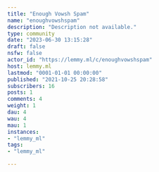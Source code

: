 ```yaml
---
title: "Enough Vowsh Spam" 
name: "enoughvowshspam"
description: "Description not available."
type: community
date: "2023-06-30 13:15:28"
draft: false
nsfw: false
actor_id: "https://lemmy.ml/c/enoughvowshspam"
host: lemmy.ml
lastmod: "0001-01-01 00:00:00"
published: "2021-10-25 20:28:58"
subscribers: 16
posts: 1
comments: 4
weight: 1
dau: 4
wau: 4
mau: 1
instances:
- "lemmy_ml"
tags: 
- "lemmy_ml"

---
```


